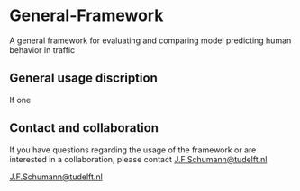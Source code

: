 # General-Framework
 A general framework for evaluating and comparing model predicting human behavior in traffic



## General usage discription
If one


## Contact and collaboration
If you have questions regarding the usage of the framework or are interested in a collaboration, please contact J.F.Schumann@tudelft.nl

<span style="color: blue;"><ins>J.F.Schumann@tudelft.nl</ins></span>
